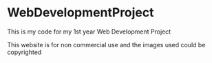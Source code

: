 # WebDevelopmentProject
This is my code for my 1st year Web Development Project


This website is for non commercial use and the images used could be copyrighted
